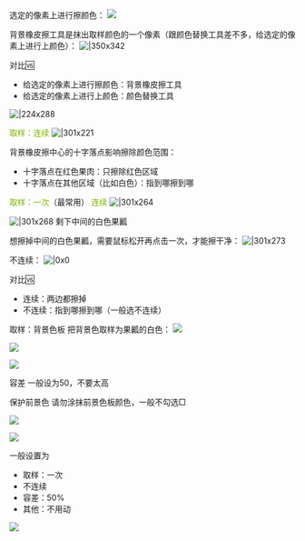
选定的像素上进行擦颜色：
![](https://imgs-1302581161.cos.ap-guangzhou.myqcloud.com/ob/20250520230912300.webp)
 
背景橡皮擦工具是抹出取样颜色的一个像素（跟颜色替换工具差不多，给选定的像素上进行上颜色）：
![|350x342](https://imgs-1302581161.cos.ap-guangzhou.myqcloud.com/ob/20250521130949350.webp)

对比🆚
- 给选定的像素上进行擦颜色：背景橡皮擦工具
- 给选定的像素上进行上颜色：颜色替换工具

![|224x288](https://imgs-1302581161.cos.ap-guangzhou.myqcloud.com/ob/20250521131523024.webp)

<font color=#81B300>取样：连续</font>
![|301x221](https://imgs-1302581161.cos.ap-guangzhou.myqcloud.com/ob/20250521131744766.webp)

背景橡皮擦中心的十字落点影响擦除颜色范围：
- 十字落点在红色果肉：只擦除红色区域
- 十字落点在其他区域（比如白色）：指到哪擦到哪

<font color=#81B300>取样：一次</font>（最常用）
<font color=#81B300>连续</font>
![|301x264](https://imgs-1302581161.cos.ap-guangzhou.myqcloud.com/ob/20250521131831421.webp)

![|301x268](https://imgs-1302581161.cos.ap-guangzhou.myqcloud.com/ob/20250521133114495.webp)
剩下中间的白色果瓤

想擦掉中间的白色果瓤，需要鼠标松开再点击一次，才能擦干净： 
![|301x273](https://imgs-1302581161.cos.ap-guangzhou.myqcloud.com/ob/20250521133328777.webp)

不连续：
![|0x0](https://imgs-1302581161.cos.ap-guangzhou.myqcloud.com/ob/20250521132034363.webp)

对比🆚
- 连续：两边都擦掉
- 不连续：指到哪擦到哪（一般选不连续）

取样：背景色板
把背景色取样为果瓤的白色：
![](https://imgs-1302581161.cos.ap-guangzhou.myqcloud.com/ob/20250521133536298.webp)

![](https://imgs-1302581161.cos.ap-guangzhou.myqcloud.com/ob/20250521133659841.webp)

![](https://imgs-1302581161.cos.ap-guangzhou.myqcloud.com/ob/20250521133741726.webp)

容差
一般设为50，不要太高

保护前景色
请勿涂抹前景色板颜色，一般不勾选□

![](https://imgs-1302581161.cos.ap-guangzhou.myqcloud.com/ob/20250521134253524.webp)

![](https://imgs-1302581161.cos.ap-guangzhou.myqcloud.com/ob/20250521134443908.webp)

一般设置为
- 取样：一次
- 不连续
- 容差：50%
- 其他：不用动

![](https://imgs-1302581161.cos.ap-guangzhou.myqcloud.com/ob/20250521134909378.webp)


